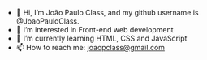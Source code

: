 - 👋 Hi, I’m João Paulo Class, 
     and my github username is @JoaoPauloClass.
- 👀 I’m interested in Front-end web development
- 🌱 I’m currently learning HTML, CSS and JavaScript
- 📫 How to reach me:
      joaopclass@gmail.com
